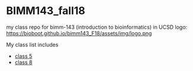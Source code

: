 # BIMM143_fall18
my class repo for bimm-143 (introduction to bioinformatics) in UCSD
logo: https://bioboot.github.io/bimm143_F18/assets/img/logo.png

My class list includes

- [class 5](https://github.com/PeirunChen/bimm143_fall18/blob/master/class05/class05.md#class-5-is-really-good)
- [class 8](https://github.com/PeirunChen/bimm143_fall18/blob/master/class08/ll.md)
